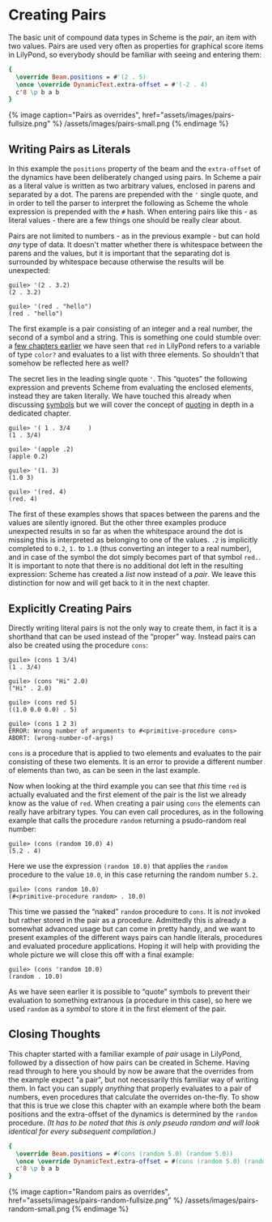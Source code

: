 # Creating Pairs

The basic unit of compound data types in Scheme is the *pair*, an item with two
values.  Pairs are used very often as properties for graphical score items in
LilyPond, so everybody should be familiar with seeing and entering them:

```lilypond
{
  \override Beam.positions = #'(2 . 5)
  \once \override DynamicText.extra-offset = #'(-2 . 4)
  c'8 \p b a b
}
```

{% image
   caption="Pairs as overrides",
   href="assets/images/pairs-fullsize.png" %}
  /assets/images/pairs-small.png
{% endimage %} 

## Writing Pairs as Literals

In this example the `positions` property of the beam and the `extra-offset` of
the dynamics have been deliberately changed using pairs. In Scheme a pair as a
literal value is written as two arbitrary values, enclosed in parens and
separated by a dot.  The parens are prepended with the `'` single quote, and in
order to tell the parser to interpret the following as Scheme the whole
expression is prepended with the `#` hash. When entering pairs like this - as
literal values - there are a few things one should be really clear about.

Pairs are not limited to numbers - as in the previous example - but can hold
*any* type of data.  It doesn't matter whether there is whitespace between the
parens and the values, but it is important that the separating dot is surrounded
by whitespace because otherwise the results will be unexpected:

```
guile> '(2 . 3.2)
(2 . 3.2)

guile> '(red . "hello")
(red . "hello")
```

The first example is a pair consisting of an integer and a real number, the
second of a symbol and a string.  This is something one could stumble over: a
[few chapters earlier](../symbols.html) we have seen that `red` in LilyPond
refers to a variable of type `color?` and evaluates to a list with three
elements.  So shouldn't that somehow be reflected here as well?

The secret lies in the leading single quote `'`. This “quotes” the following
expression and prevents Scheme from evaluating the enclosed elements, instead
they are taken literally. We have touched this already when discussing
[symbols](../symbols.html) but we will cover the concept of
[quoting](../../quoting.html) in depth in a dedicated chapter.

```
guile> '( 1 . 3/4     )
(1 . 3/4)

guile> '(apple .2)
(apple 0.2)

guile> '(1. 3)
(1.0 3)

guile> '(red. 4)
(red. 4)
```

The first of these examples shows that spaces between the parens and the values
are silently ignored. But the other three examples produce unexpected results in
so far as when the whitespace around the dot is missing this is interpreted as
belonging to one of the values. `.2` is implicitly completed to `0.2`, `1.` to
`1.0` (thus converting an integer to a real number), and in case of the symbol
the dot simply becomes part of that symbol `red.`.  It is important to note that
there is no additional dot left in the resulting expression: Scheme has created
a *list* now instead of a *pair*. We leave this distinction for now and will get
back to it in the next chapter.

## Explicitly Creating Pairs

Directly writing literal pairs is not the only way to create them, in fact it is
a shorthand that can be used instead of the “proper” way.  Instead pairs can
also be created using the procedure `cons`:

```
guile> (cons 1 3/4)
(1 . 3/4)

guile> (cons "Hi" 2.0)
("Hi" . 2.0)

guile> (cons red 5)
((1.0 0.0 0.0) . 5)

guile> (cons 1 2 3)
ERROR: Wrong number of arguments to #<primitive-procedure cons>
ABORT: (wrong-number-of-args)
```

`cons` is a procedure that is applied to two elements and evaluates to the pair
consisting of these two elements.  It is an error to provide a different number
of elements than two, as can be seen in the last example.

Now when looking at the third example you can see that *this* time `red` is
actually evaluated and the first element of the pair is the list we already know
as the value of `red`.  When creating a pair using `cons` the elements can
really have arbitrary types.  You can even call procedures, as in the following
example that calls the procedure `random` returning a psudo-random real number:

```
guile> (cons (random 10.0) 4)
(5.2 . 4)
```

Here we use the expression `(random 10.0)` that applies the `random` procedure
to the value `10.0`, in this case returning the random number `5.2`.

```
guile> (cons random 10.0)
(#<primitive-procedure random> . 10.0)
```

This time we passed the “naked” `random` procedure to `cons`.  It is *not*
invoked but rather stored in the pair as a procedure.  Admittedly this is
already a somewhat advanced usage but can come in pretty handy, and we want to
present examples of the different ways pairs can handle literals, procedures and
evaluated procedure applications.  Hoping it will help with providing the whole
picture we will close this off with a final example:

```
guile> (cons 'random 10.0)
(random . 10.0)
```

As we have seen earlier it is possible to “quote” symbols to prevent their
evaluation to something extranous (a procedure in this case), so here we used
`random` as a *symbol* to store it in the first element of the pair.

## Closing Thoughts

This chapter started with a familiar example of *pair* usage in LilyPond,
followed by a dissection of how pairs can be created in Scheme.  Having read
through to here you should by now be aware that the overrides from the example
expect "a pair", but not necessarily this familiar way of writing them.  In fact
you can supply *anything* that properly evaluates to a pair of numbers, even
procedures that calculate the overrides on-the-fly.  To show that this is true
we close this chapter with an example where both the beam positions and the
extra-offset of the dynamics is determined by the `random` procedure. *(It has
to be noted that this is only pseudo random and will look identical for every
subsequent compilation.)*

```lilypond
{
  \override Beam.positions = #(cons (random 5.0) (random 5.0))
  \once \override DynamicText.extra-offset = #(cons (random 5.0) (random 5.0))
  c'8 \p b a b
}
```

{% image
   caption="Random pairs as overrides",
   href="assets/images/pairs-random-fullsize.png" %}
  /assets/images/pairs-random-small.png
{% endimage %} 
